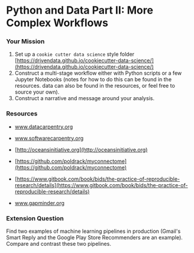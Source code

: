 # Python and Data Part II: More Complex Workflows

### Your Mission

1. Set up a `cookie cutter data science` style folder [https://drivendata.github.io/cookiecutter-data-science/](https://drivendata.github.io/cookiecutter-data-science/)
2. Construct a multi-stage workflow either with Python scripts or a few Jupyter Notebooks \(notes for how to do this can be found in the resources. data can also be found in the resources, or feel free to source your own\). 
3. Construct a narrative and message around your analysis. 

### Resources

* www.datacarpentry.org

* www.softwarecarpentry.org

* [http://oceansinitiative.org](http://oceansinitiative.org)

* [https://github.com/poldrack/myconnectome](https://github.com/poldrack/myconnectome)

* [https://www.gitbook.com/book/bids/the-practice-of-reproducible-research/details](https://www.gitbook.com/book/bids/the-practice-of-reproducible-research/details)

* www.gapminder.org

### Extension Question

Find two examples of machine learning pipelines in production \(Gmail's Smart Reply and the Google Play Store Recommenders are an example\). Compare and contrast these two pipelines.

